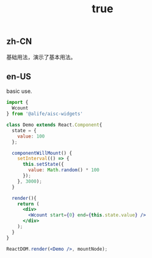 ﻿---
order: 0
title:
  zh-CN: 基本
  en-US: Basic
---

## zh-CN

基础用法，演示了基本用法。

## en-US

basic use.


````jsx
import {
  Wcount
} from '@alife/aisc-widgets'

class Demo extends React.Component{
  state = {
    value: 100
  };

  componentWillMount() {
    setInterval(() => {
      this.setState({
        value: Math.random() * 100
      });
    }, 3000);
  }

  render(){
    return (
      <div>
        <Wcount start={0} end={this.state.value} />
      </div>
    );
  }
}

ReactDOM.render(<Demo />, mountNode);
````
